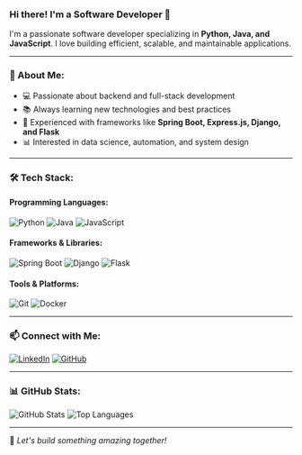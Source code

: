 ### Hi there! I'm a Software Developer 👋

I'm a passionate software developer specializing in **Python, Java, and JavaScript**. I love building efficient, scalable, and maintainable applications.

---

### 🚀 About Me:
- 💻 Passionate about backend and full-stack development
- 📚 Always learning new technologies and best practices
- 🔧 Experienced with frameworks like **Spring Boot, Express.js, Django, and Flask**
- 📊 Interested in data science, automation, and system design

---

### 🛠 Tech Stack:
#### Programming Languages:
![Python](https://img.shields.io/badge/Python-3776AB?style=for-the-badge&logo=python&logoColor=white)
![Java](https://img.shields.io/badge/Java-007396?style=for-the-badge&logo=java&logoColor=white)
![JavaScript](https://img.shields.io/badge/JavaScript-F7DF1E?style=for-the-badge&logo=javascript&logoColor=black)

#### Frameworks & Libraries:
![Spring Boot](https://img.shields.io/badge/Spring_Boot-6DB33F?style=for-the-badge&logo=spring&logoColor=white)
![Django](https://img.shields.io/badge/Django-092E20?style=for-the-badge&logo=django&logoColor=white)
![Flask](https://img.shields.io/badge/Flask-000000?style=for-the-badge&logo=flask&logoColor=white)


#### Tools & Platforms:
![Git](https://img.shields.io/badge/Git-F05032?style=for-the-badge&logo=git&logoColor=white)
![Docker](https://img.shields.io/badge/Docker-2496ED?style=for-the-badge&logo=docker&logoColor=white)

---

### 📫 Connect with Me:
[![LinkedIn](https://img.shields.io/badge/LinkedIn-0A66C2?style=for-the-badge&logo=linkedin&logoColor=white)](https://www.linkedin.com/in/your-profile)
[![GitHub](https://img.shields.io/badge/GitHub-181717?style=for-the-badge&logo=github&logoColor=white)](https://github.com/your-github)

---

### 📊 GitHub Stats:
![GitHub Stats](https://github-readme-stats.vercel.app/api?username=your-github&show_icons=true&theme=dark)
![Top Languages](https://github-readme-stats.vercel.app/api/top-langs/?username=your-github&layout=compact&theme=dark)

---

🚀 *Let's build something amazing together!*
